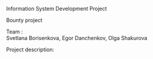 Information System Development Project 

Bounty project

Team :	
 Svetlana Borisenkova,
 Egor Danchenkov,
 Olga Shakurova

Project description:



